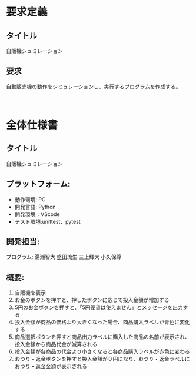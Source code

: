 # 要求定義
## タイトル
自販機シュミレーション
## 要求
⾃動販売機の動作をシミュレーションし、実⾏するプログラムを作成する。
<br><br><br>

# 全体仕様書
## タイトル
自販機シュミレーション

## プラットフォーム:
- 動作環境: PC
- 開発言語: Python
- 開発環境：VScode
- テスト環境:unittest、pytest

## 開発担当:
プログラム: 
湯瀬智大
盛田琉生
三上輝大
小久保尊

## 概要:
1. 自販機を表示
2. お⾦のボタンを押すと、押したボタンに応じて投入⾦額が増加する
3. 5円のお⾦ボタンを押すと、「5円硬貨は使えません」とメッセージを出⼒する
4. 投入⾦額が商品の価格より⼤きくなった場合、商品購入ラベルが⻘⾊に変化する
5. 商品選択ボタンを押すと商品出⼒ラベルに購入した商品の名前が表⽰され、投入⾦額から商品代⾦が減算される
6. 投入⾦額が各商品の代⾦より⼩さくなると各商品購入ラベルが赤⾊に変わる
7. おつり・返⾦ボタンを押すと投入⾦額が０円になり、おつり・返⾦ラベルにおつり・返⾦⾦額が表⽰される
